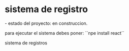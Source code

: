 <h1> sistema de registro</h1>
- estado del proyecto: en construccion.

para ejecutar el sistema debes poner:
´´npe install react´´

sistema de registros
